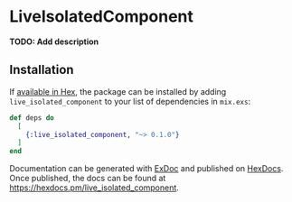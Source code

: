 # LiveIsolatedComponent

**TODO: Add description**

## Installation

If [available in Hex](https://hex.pm/docs/publish), the package can be installed
by adding `live_isolated_component` to your list of dependencies in `mix.exs`:

```elixir
def deps do
  [
    {:live_isolated_component, "~> 0.1.0"}
  ]
end
```

Documentation can be generated with [ExDoc](https://github.com/elixir-lang/ex_doc)
and published on [HexDocs](https://hexdocs.pm). Once published, the docs can
be found at <https://hexdocs.pm/live_isolated_component>.

